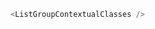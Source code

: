 ```js 
<ListGroupContextualClasses /> 
```

```js { "file": "../ListGroupContextualClasses.js" }
```

